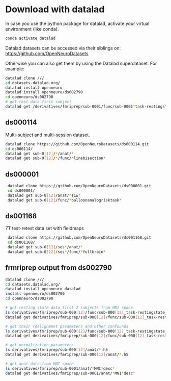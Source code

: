 # Download with datalad

In case you use the python package for datalad, activate your virtual
environment (like conda).

```bash
conda activate datalad
```

Datalad datasets can be accessed via their siblings on:
https://github.com/OpenNeuroDatasets

Otherwise you can also get them by using the Datalad superdataset. For example:

```bash
datalad clone ///
cd datasets.datalad.org/
datalad install openneuro
datalad install openneuro/ds002790
cd openneuro/ds002790
# get rest data first subject
datalad get /derivatives/fmriprep/sub-0001/func/sub-0001*task-restingstate_acq-seq*\*
```

## ds000114

Multi-subject and multi-session dataset.

```bash
datalad clone https://github.com/OpenNeuroDatasets/ds000114.git
cd ds000114/
datalad get sub-0[12]/*/anat/*
datalad get sub-0[12]/*/func/*linebisection*
```

## ds000001

```bash
 datalad clone https://github.com/OpenNeuroDatasets/ds000001.git
 cd ds000001/
 datalad get sub-0[12]/anat/*T1w*
 datalad get sub-0[12]/func/*balloonanalogrisktask*
```

## ds001168

7T test-retest data set with fieldmaps

```bash
 datalad clone https://github.com/OpenNeuroDatasets/ds001168.git
 cd ds001168/
 datalad get sub-0[12]/ses*/anat/*
 datalad get sub-0[12]/ses*/func/*fullbrain*
```

## frmriprep output from ds002790

```bash
datalad clone ///
cd datasets.datalad.org/
datalad install openneuro datalad
install openneuro/ds002790
cd openneuro/ds002790

# get resting state data first 2 subjects from MNI space
ls derivatives/fmriprep/sub-000[12]/func/sub-000[12]_task-restingstate_acq-seq_*space-*MNI*_*
datalad get derivatives/fmriprep/sub-000[12]/func/sub-000[12]_task-restingstate_acq-seq_*space-*MNI*_*

# get their realignment parameters and other confounds
ls derivatives/fmriprep/sub-000[12]/func/sub-000[12]_task-restingstate_*confounds*
datalad get derivatives/fmriprep/sub-000[12]/func/sub-000[12]_task-restingstate_*confounds*

# get normalization parameters
ls derivatives/fmriprep/sub-000[12]/anat/*.h5
datalad get derivatives/fmriprep/sub-000[12]/anat/*.h5

# get anat data from MNI space
ls derivatives/fmriprep/sub-0001/anat/*MNI*desc*
datalad get derivatives/fmriprep/sub-0001/anat/*MNI*desc*
```

